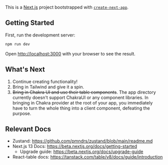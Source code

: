 This is a [Next.js](https://nextjs.org/) project bootstrapped with [`create-next-app`](https://github.com/vercel/next.js/tree/canary/packages/create-next-app).

## Getting Started

First, run the development server:

```bash
npm run dev
```

Open [http://localhost:3000](http://localhost:3000) with your browser to see the result.

## What's Next

1. Continue creating functionality!
1. Bring in Tailwind and give it a spin.
1. ~~Bring in Chakra UI and use their table components~~. The app directory currently doesn't support ChakraUI or any component libraries. In bringing in Chakra provider at the root of your app, you immediately have to turn the whole thing into a client component, defeating the purpose.

## Relevant Docs

- Zustand: https://github.com/pmndrs/zustand/blob/main/readme.md
- Next.js 13 Docs: https://beta.nextjs.org/docs/getting-started
  - Upgrade guide: https://beta.nextjs.org/docs/upgrade-guide
- React-table docs: https://tanstack.com/table/v8/docs/guide/introduction
